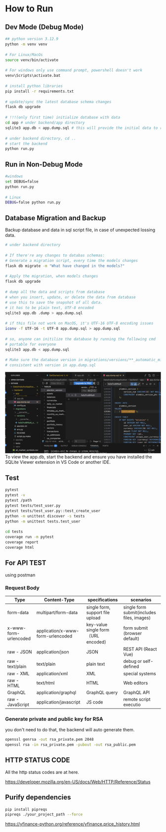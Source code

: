 # How to Run

## Dev Mode (Debug Mode)

```bash
## python version 3.12.9
python -m venv venv

# For Linux/MacOs
source venv/bin/activate

# For windows only use command prompt, powershell doesn't work
venv\Scripts\activate.bat

# install python libraries
pip install -r requirements.txt

# update/sync the latest database schema changes
flask db upgrade

# !!!(only first time) initialize database with data
cd app # under backend/app directory
sqlite3 app.db < app.dump.sql # this will provide the initial data to run the database

# under backend directory, cd ..
# start the backend
python run.py
```

## Run in Non-Debug Mode

```bash
#windows
set DEBUG=false
python run.py

# Linux
DEBUG=false python run.py
```

## Database Migration and Backup

Backup database and data in sql script file, in case of unexpected lossing data.

```bash
# under backend directory

# If there're any changes to databas schemas:
# Generate a migration script, every time the models changes
flask db migrate -m "What have changed in the models?"

# Apply the migration, when models changes
flask db upgrade

# dump all the data and scripts from database
# when you insert, update, or delete the data from database
# use this to save the snapshot of all data.
# it has to be plain text, UTF-8 encoded
sqlite3 app.db .dump > app.dump.sql

# if this file not work on MacOS, it's UTF-16 UTF-8 encoding issues
iconv -f UTF-16 -t UTF-8 app.dump.sql > app.dump.sql

# so, anyone can initilize the database by running the following cmd
# portable for everyone
sqlite3 app.db < app.dump.sql

# Make sure the database version in migrations/versions/**_automatic_migrations.py is
# consistent with version in app.dump.sql
```

![alt text](image.png)
To view the app.db, start the backend and ensure you have installed the SQLite Viewer extension in VS Code or another IDE.

## Test

```bash
pytest
pytest -v
pytest /path
pytest tests/test_user.py
pytest tests/test_user.py::test_create_user
python -m unittest discover -s tests
python -m unittest tests.test_user

cd tests
coverage run -m pytest
coverage report
coverage html
```

## For API TEST

using postman

### Request Body

| Type                  | Content-Type                      | specifications                       | scenarios                                  |
| --------------------- | --------------------------------- | ------------------------------------ | ------------------------------------------ |
| form-data             | multipart/form-data               | single form, support file upload     | single form submit(includes files, images) |
| x-www-form-urlencoded | application/x-www-form-urlencoded | key-value single form（URL encoded） | form submit (browser default)              |
| raw - JSON            | application/json                  | JSON                                 | REST API (React Vue)                       |
| raw - text/plain      | text/plain                        | plain text                           | debug or self-defined                      |
| raw - XML             | application/xml                   | XML                                  | special systems                            |
| raw - HTML            | text/html                         | HTML                                 | Web editors                                |
| GraphQL               | application/graphql               | GraphQL query                        | GraphQL API                                |
| raw - JavaScript      | application/javascript            | JS code                              | remote script executio                     |

### Generate private and public key for RSA

you don't need to do that, the backend will auto generate them.

```bash
openssl genrsa -out rsa_private.pem 2048
openssl rsa -in rsa_private.pem -pubout -out rsa_public.pem
```

## HTTP STATUS CODE

All the http status codes are at here.

https://developer.mozilla.org/en-US/docs/Web/HTTP/Reference/Status

## Purify dependencies

```bash
pip install pipreqs
pipreqs ./your_project_path --force
```

https://yfinance-python.org/reference/yfinance.price_history.html
